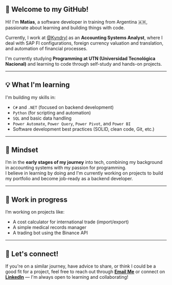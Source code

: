 ## 👋 Welcome to my GitHub!

Hi! I'm **Matías**, a software developer in training from Argentina 🇦🇷, passionate about learning and building things with code.

Currently, I work at [@Kyndryl](https://www.kyndryl.com/us/en) as an **Accounting Systems Analyst**, where I deal with SAP FI configurations, foreign currency valuation and translation, and automation of financial processes.

I'm currently studying **Programming at UTN (Universidad Tecnológica Nacional)** and learning to code through self-study and hands-on projects.

---

## 💡 What I'm learning

I'm building my skills in:

- `C#` and `.NET` (focused on backend development)
- `Python` (for scripting and automation)
- `SQL` and basic data handling
- `Power Automate`, `Power Query`, `Power Pivot`, and `Power BI`
- Software development best practices (SOLID, clean code, Git, etc.)

---

## 🧠 Mindset

I’m in the **early stages of my journey** into tech, combining my background in accounting systems with my passion for programming.  
I believe in learning by doing and I'm currently working on projects to build my portfolio and become job-ready as a backend developer.

---

## 🔨 Work in progress

I’m working on projects like:

- A cost calculator for international trade (import/export)
- A simple medical records manager
- A trading bot using the Binance API

---

## 🤝 Let's connect!

If you're on a similar journey, have advice to share, or think I could be a good fit for a project, feel free to reach out through [**Email Me**](mailto:vazquez.matias.e@gmail.com) or connect on [**LinkedIn**](https://www.linkedin.com/in/matias-e-vazquez/) — I'm always open to learning and collaborating!
